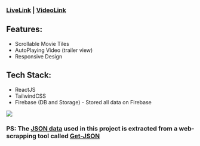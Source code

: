 ### [LiveLink](https://netflix-by-charan.vercel.app) | [VideoLink](https://www.youtube.com/watch?v=4yTfJ_uDS7U)

## Features:

- Scrollable Movie Tiles
- AutoPlaying Video (trailer view)
- Responsive Design

## Tech Stack:

- ReactJS
- TailwindCSS
- Firebase (DB and Storage) - Stored all data on Firebase

<img src="./views/gif.gif">

### **PS**: The [JSON data](https://github.com/charan-mudiraj/Netflix-Clone/blob/main/src/assets/data.js) used in this project is extracted from a web-scrapping tool called [Get-JSON](https://github.com/charan-mudiraj/Get-JSON---Frontend)
